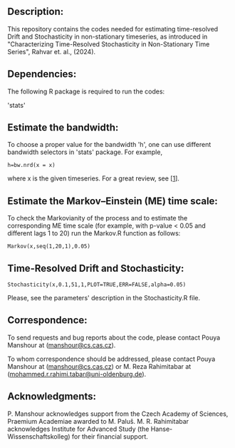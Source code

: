 ## Description:


This repository contains the codes needed for estimating time-resolved Drift and Stochasticity in non-stationary timeseries, as introduced in "Characterizing Time-Resolved Stochasticity in Non-Stationary Time Series", Rahvar et. al., (2024).

## Dependencies:

The following R package is required to run the codes:

'stats'


## Estimate the bandwidth: 
To choose a proper value for the bandwidth 'h', one can use different bandwidth selectors in 'stats' package.
For example,
    
    h=bw.nrd(x = x)

where x is the given timeseries. For a great review, see [[1]].


## Estimate the Markov–Einstein (ME) time scale: 
To check the Markovianity of the process and to estimate the corresponding ME time scale (for example, with p-value < 0.05 and different lags 1 to 20) run the Markov.R function as follows:

    Markov(x,seq(1,20,1),0.05)


## Time-Resolved Drift and Stochasticity: 

    Stochasticity(x,0.1,51,1,PLOT=TRUE,ERR=FALSE,alpha=0.05)

Please, see the parameters' description in the Stochasticity.R file.

## Correspondence:
To send requests and bug reports about the code, please contact Pouya Manshour at (manshour@cs.cas.cz).

To whom correspondence should be addressed, please contact Pouya Manshour at (manshour@cs.cas.cz) or M. Reza Rahimitabar at (mohammed.r.rahimi.tabar@uni-oldenburg.de).


## Acknowledgments:
P. Manshour acknowledges support from the Czech Academy of Sciences, Praemium Academiae awarded to M. Paluš. 
M. R. Rahimitabar acknowledges Institute for Advanced Study (the Hanse-Wissenschaftskolleg) for their financial support.


[1]: https://bookdown.org/egarpor/NP-UC3M/kde-i-bwd.html

